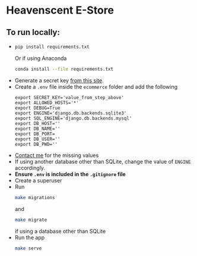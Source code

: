 # Heavenscent E-Store

## To run locally:
-   ```bash
    pip install requirements.txt
    ```  
    Or if using Anaconda  
    ```bash
    conda install --file requirements.txt
    ```
- Generate a secret key [from this site](https://djecrety.ir/).
- Create a `.env` file inside the `ecommerce` folder and add the following
    ```text
    export SECRET_KEY='value_from_step_above'
    export ALLOWED_HOSTS='*'
    export DEBUG=True
    export ENGINE='django.db.backends.sqlite3'
    export SQL_ENGINE='django.db.backends.mysql'
    export DB_HOST=''
    export DB_NAME=''
    export DB_PORT=
    export DB_USER=''
    export DB_PWD=''
    ```
- [Contact me](boywilder99@gmail.com) for the missing values
- If using another database other than SQLite, change the value of `ENGINE` accordingly.
- **Ensure `.env` is included in the `.gitignore` file**
- Create a superuser
- Run 
    ```bash
    make migrations
    ``` 
    and 
    ```bash
    make migrate
    ``` 
    if using a database other than SQLite
- Run the app
    ```bash
    make serve
    ```